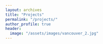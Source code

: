 ```yaml
---
layout: archives
title: "Projects"
permalink: "/projects/"
author_profile: true
header:
  image: "/assets/images/vancouver_2.jpg"
---
```

